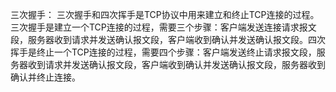 三次握手：
三次握手和四次挥手是TCP协议中用来建立和终止TCP连接的过程。三次握手是建立一个TCP连接的过程，需要三个步骤：客户端发送连接请求报文段，服务器收到请求并发送确认报文段，客户端收到确认并发送确认报文段。四次挥手是终止一个TCP连接的过程，需要四个步骤：客户端发送终止请求报文段，服务器收到请求并发送确认报文段，客户端收到确认并发送确认报文段，服务器收到确认并终止连接。
